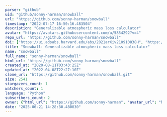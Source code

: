 ```yaml
---
parser: "github"
uid: "github/sonny-harman/snowball"
url: "https://github.com/sonny-harman/snowball"
timestamp: "2022-07-17 16:50:16.483504"
description: "Generalizable atmospheric mass loss calculator"
avatar: "https://avatars.githubusercontent.com/u/5854292?v=4"
repo_url: "https://github.com/sonny-harman/snowball"
doi: ["https://ui.adsabs.harvard.edu/abs/2021arXiv210910838H", "https://ui.adsabs.harvard.edu/abs/2021ascl.soft09030H/abstract"]
title: "Snowball: Generalizable atmospheric mass loss calculator"
name: "snowball"
full_name: "sonny-harman/snowball"
html_url: "https://github.com/sonny-harman/snowball"
created_at: "2020-08-11T03:43:25Z"
updated_at: "2022-04-08T22:27:10Z"
clone_url: "https://github.com/sonny-harman/snowball.git"
size: 2541
stargazers_count: 1
watchers_count: 1
language: "Python"
subscribers_count: 2
owner: {"html_url": "https://github.com/sonny-harman", "avatar_url": "https://avatars.githubusercontent.com/u/5854292?v=4", "login": "sonny-harman", "type": "User"}
date: "2025-06-21 14:28:30.480030"
---
```


